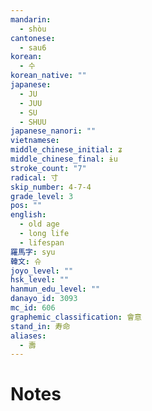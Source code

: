 ```yaml
---
mandarin:
  - shòu
cantonese:
  - sau6
korean:
  - 수
korean_native: ""
japanese:
  - JU
  - JUU
  - SU
  - SHUU
japanese_nanori: ""
vietnamese:
middle_chinese_initial: ʑ
middle_chinese_final: ɨu
stroke_count: "7"
radical: 寸
skip_number: 4-7-4
grade_level: 3
pos: ""
english:
  - old age
  - long life
  - lifespan
羅馬字: syu
韓文: 슈
joyo_level: ""
hsk_level: ""
hanmun_edu_level: ""
danayo_id: 3093
mc_id: 606
graphemic_classification: 會意
stand_in: 寿命
aliases:
  - 壽
---
```


# Notes

